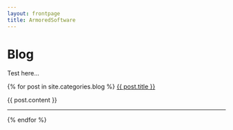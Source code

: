 ```yaml
---
layout: frontpage
title: ArmoredSoftware
---
```


# Blog

Test here...

{% for post in site.categories.blog %}
<a href="{{ site.baseurl }}{{ post.url }}">{{ post.title }}</a>

{{ post.content }}

-----

{% endfor %}
